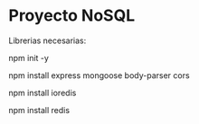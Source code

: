 
# Proyecto NoSQL

Librerias necesarias:

npm init -y

npm install express mongoose body-parser cors

npm install ioredis

npm install redis
